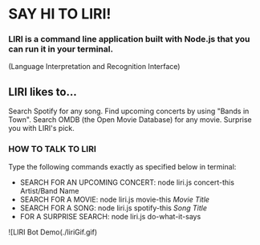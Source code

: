 # SAY HI TO LIRI!

### LIRI is a command line application built with Node.js that you can run it in your terminal.
(Language Interpretation and Recognition Interface)

## LIRI likes to...

Search Spotify for any song.
Find upcoming concerts by using "Bands in Town".
Search OMDB (the Open Movie Database) for any movie.
Surprise you with LIRI's pick.

### HOW TO TALK TO LIRI <br>

Type the following commands exactly as specified below in terminal:

* SEARCH FOR AN UPCOMING CONCERT: node liri.js concert-this Artist/Band Name 
* SEARCH FOR A MOVIE: node liri.js movie-this _Movie Title_ 
* SEARCH FOR A SONG: node liri.js spotify-this _Song Title_ 
* FOR A SURPRISE SEARCH: node liri.js do-what-it-says 

![LIRI Bot Demo(./liriGif.gif)
